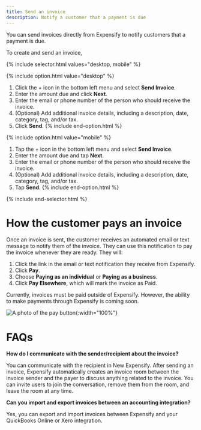 ```yaml
---
title: Send an invoice
description: Notify a customer that a payment is due
---
```

<div id="new-expensify" markdown="1">

You can send invoices directly from Expensify to notify customers that a payment is due. 

To create and send an invoice, 

{% include selector.html values="desktop, mobile" %}

{% include option.html value="desktop" %}
1. Click the + icon in the bottom left menu and select **Send Invoice**.
2. Enter the amount due and click **Next**.
3. Enter the email or phone number of the person who should receive the invoice.
4. (Optional) Add additional invoice details, including a description, date, category, tag, and/or tax. 
5. Click **Send**.
{% include end-option.html %}

{% include option.html value="mobile" %}
1. Tap the + icon in the bottom left menu and select **Send Invoice**.
2. Enter the amount due and tap **Next**.
3. Enter the email or phone number of the person who should receive the invoice.
4. (Optional) Add additional invoice details, including a description, date, category, tag, and/or tax. 
5. Tap **Send**.
{% include end-option.html %}

{% include end-selector.html %}

# How the customer pays an invoice

Once an invoice is sent, the customer receives an automated email or text message to notify them of the invoice. They can use this notification to pay the invoice whenever they are ready. They will: 

1. Click the link in the email or text notification they receive from Expensify. 
2. Click **Pay**.
3. Choose **Paying as an individual** or **Paying as a business**.
4. Click **Pay Elsewhere**, which will mark the invoice as Paid. 

Currently, invoices must be paid outside of Expensify. However, the ability to make payments through Expensify is coming soon. 

![A photo of the pay button]({{site.url}}/assets/images/ExpensifyHelp-Invoice-1.png){:width="100%"}

 
# FAQs

**How do I communicate with the sender/recipient about the invoice?**

You can communicate with the recipient in New Expensify. After sending an invoice, Expensify automatically creates an invoice room between the invoice sender and the payer to discuss anything related to the invoice. You can invite users to join the conversation, remove them from the room, and leave the room at any time. 

**Can you import and export invoices between an accounting integration?**

Yes, you can export and import invoices between Expensify and your QuickBooks Online or Xero integration. 

</div>
